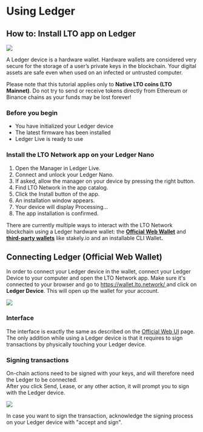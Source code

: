# Using Ledger

## How to: Install LTO app on Ledger

![](<../.gitbook/assets/image (9).png>)

A Ledger device is a hardware wallet. Hardware wallets are considered very secure for the storage of a user’s private keys in the blockchain. Your digital assets are safe even when used on an infected or untrusted computer.‌

Please note that this tutorial applies only to **Native LTO coins (LTO Mainnet)**. Do not try to send or receive tokens directly from Ethereum or Binance chains as your funds may be lost forever!‌

### Before you begin <a href="#before-you-begin" id="before-you-begin"></a>

* You have initialized your Ledger device
* The latest firmware has been installed
* Ledger Live is ready to use‌

### Install the LTO Network app on your Ledger Nano <a href="#install-the-lto-network-app-on-your-ledger-nano" id="install-the-lto-network-app-on-your-ledger-nano"></a>

1. Open the Manager in Ledger Live.
2. Connect and unlock your Ledger Nano.
3. If asked, allow the manager on your device by pressing the right button.
4. Find LTO Network in the app catalog.
5. Click the Install button of the app.
6. An installation window appears.
7. Your device will display Processing…
8. The app installation is confirmed.

There are currently multiple ways to interact with the LTO Network blockchain using a Ledger hardware wallet: the [**Official Web Wallet**](wallet-web-app.md) and [**third-party wallets**](third-party-wallets/) like stakely.io and an installable CLI Walle&#x74;**.**

## Connect**ing** Ledger (Official Web Wallet)

In order to connect your Ledger device in the wallet, connect your Ledger Device to your computer and open the LTO Network app. Make sure it's connected to your browser and go to [https://wallet.lto.network/ ](https://wallet.lto.network/)and click on **Ledger Device**. This will open up the wallet for your account.

![](../.gitbook/assets/ledger-mainnet-wallet.jpg)

### Interface

The interface is exactly the same as described on the [Official Web UI](wallet-web-app.md) page. The only addition while using a Ledger device is that it requires to sign transactions by physically touching your Ledger device.

### Signing transactions

On-chain actions need to be signed with your keys, and will therefore need the Ledger to be connected.\
After you click Send, Lease, or any other action, it will prompt you to sign with the Ledger device.

![](../.gitbook/assets/image.png)

In case you want to sign the transaction, acknowledge the signing process on your Ledger device with "accept and sign".
